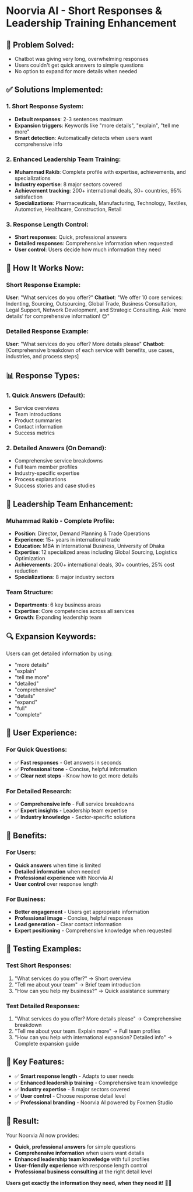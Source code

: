 # Noorvia AI - Short Responses & Leadership Training Enhancement

## 🎯 **Problem Solved:**
- Chatbot was giving very long, overwhelming responses
- Users couldn't get quick answers to simple questions
- No option to expand for more details when needed

## ✅ **Solutions Implemented:**

### **1. Short Response System:**
- **Default responses**: 2-3 sentences maximum
- **Expansion triggers**: Keywords like "more details", "explain", "tell me more"
- **Smart detection**: Automatically detects when users want comprehensive info

### **2. Enhanced Leadership Team Training:**
- **Muhammad Rakib**: Complete profile with expertise, achievements, and specializations
- **Industry expertise**: 8 major sectors covered
- **Achievement tracking**: 200+ international deals, 30+ countries, 95% satisfaction
- **Specializations**: Pharmaceuticals, Manufacturing, Technology, Textiles, Automotive, Healthcare, Construction, Retail

### **3. Response Length Control:**
- **Short responses**: Quick, professional answers
- **Detailed responses**: Comprehensive information when requested
- **User control**: Users decide how much information they need

## 🌟 **How It Works Now:**

### **Short Response Example:**
**User**: "What services do you offer?"
**Chatbot**: "We offer 10 core services: Indenting, Sourcing, Outsourcing, Global Trade, Business Consultation, Legal Support, Network Development, and Strategic Consulting. Ask 'more details' for comprehensive information! 😊"

### **Detailed Response Example:**
**User**: "What services do you offer? More details please"
**Chatbot**: [Comprehensive breakdown of each service with benefits, use cases, industries, and process steps]

## 📊 **Response Types:**

### **1. Quick Answers (Default):**
- Service overviews
- Team introductions
- Product summaries
- Contact information
- Success metrics

### **2. Detailed Answers (On Demand):**
- Comprehensive service breakdowns
- Full team member profiles
- Industry-specific expertise
- Process explanations
- Success stories and case studies

## 🎨 **Leadership Team Enhancement:**

### **Muhammad Rakib - Complete Profile:**
- **Position**: Director, Demand Planning & Trade Operations
- **Experience**: 15+ years in international trade
- **Education**: MBA in International Business, University of Dhaka
- **Expertise**: 12 specialized areas including Global Sourcing, Logistics Optimization
- **Achievements**: 200+ international deals, 30+ countries, 25% cost reduction
- **Specializations**: 8 major industry sectors

### **Team Structure:**
- **Departments**: 6 key business areas
- **Expertise**: Core competencies across all services
- **Growth**: Expanding leadership team

## 🔍 **Expansion Keywords:**

Users can get detailed information by using:
- "more details"
- "explain"
- "tell me more"
- "detailed"
- "comprehensive"
- "details"
- "expand"
- "full"
- "complete"

## 📱 **User Experience:**

### **For Quick Questions:**
- ✅ **Fast responses** - Get answers in seconds
- ✅ **Professional tone** - Concise, helpful information
- ✅ **Clear next steps** - Know how to get more details

### **For Detailed Research:**
- ✅ **Comprehensive info** - Full service breakdowns
- ✅ **Expert insights** - Leadership team expertise
- ✅ **Industry knowledge** - Sector-specific solutions

## 🚀 **Benefits:**

### **For Users:**
- **Quick answers** when time is limited
- **Detailed information** when needed
- **Professional experience** with Noorvia AI
- **User control** over response length

### **For Business:**
- **Better engagement** - Users get appropriate information
- **Professional image** - Concise, helpful responses
- **Lead generation** - Clear contact information
- **Expert positioning** - Comprehensive knowledge when requested

## 🧪 **Testing Examples:**

### **Test Short Responses:**
1. "What services do you offer?" → Short overview
2. "Tell me about your team" → Brief team introduction
3. "How can you help my business?" → Quick assistance summary

### **Test Detailed Responses:**
1. "What services do you offer? More details please" → Comprehensive breakdown
2. "Tell me about your team. Explain more" → Full team profiles
3. "How can you help with international expansion? Detailed info" → Complete expansion guide

## 🎯 **Key Features:**

- ✅ **Smart response length** - Adapts to user needs
- ✅ **Enhanced leadership training** - Comprehensive team knowledge
- ✅ **Industry expertise** - 8 major sectors covered
- ✅ **User control** - Choose response detail level
- ✅ **Professional branding** - Noorvia AI powered by Foxmen Studio

## 🎉 **Result:**

Your Noorvia AI now provides:
- **Quick, professional answers** for simple questions
- **Comprehensive information** when users want details
- **Enhanced leadership team knowledge** with full profiles
- **User-friendly experience** with response length control
- **Professional business consulting** at the right detail level

**Users get exactly the information they need, when they need it!** 🎯✨

